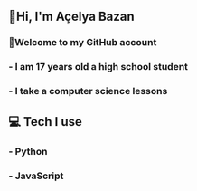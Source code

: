 ## 👋Hi, I'm Açelya Bazan
### 📂Welcome to my GitHub account

### - I am 17 years old a high school student
### - I take a computer science lessons

## 💻 Tech I use
### - Python
### - JavaScript
